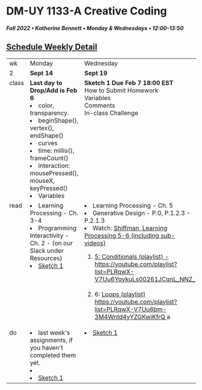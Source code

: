# DM-UY 1133-A Creative Coding
##### Fall 2022 • Katherine Bennett • Monday & Wednesdays • 12:00-13:50


## [Schedule Weekly Detail](Calendar.md) 

<table>
<tr>
<td>wk</td>
<td>Monday </td>
<td>Wednesday </td>
</tr>
<!-- dates -->
<tr>
  <td valign="top">2</td>
  <td valign="top" width="48%"><strong>Sept 14</strong></td>
  <td valign="top" width="48%"><strong>Sept 19</strong></td>
</tr>
<!-- class -->
<tr>
	<td valign="top">class</td>
	<!-- day Mon -->
	<td valign="top" width="48%">
	<strong> Last day to Drop/Add is Feb 6</strong>
	<li> color, transparency.</li>
		<li> beginShape(), vertex(), endShape()</li>
		<li> curves</li>
		<li>time: millis(), frameCount()</li>
		<li>interaction: mousePressed(), mouseX, keyPressed()</li>
		<li>Variables</li>
	</td>
	<!-- day WEd -->
	<td valign="top" width="48%">
	<strong> Sketch 1 Due Feb 7 18:00 EST </strong><br>
	How to Submit Homework <br>
	Variables<br>
	Comments<br>
	In-class Challenge <br>
	</td>
<!-- homework -->
<tr>
  <td valign="top">read</td>
  	<!-- day Tues -->
  	<td valign="top"> 
   <li> Learning Processing - Ch. 3-4 </li>
   <li>Programming Interactivity - Ch. 2 - (on our Slack under Resources)</li>	
   <li> <a href = "Sketch_1.md">Sketch 1</a></li>
	</td>
  	<!-- day Thurs -->
  	<td valign="top"> 
    <li> Learning Processing - Ch. 5 </li>
	<li> Generative Design - P.0, P.1.2.3 - P.2.1.3 </li>
	<li> Watch:  <a href="https://www.youtube.com/user/shiffman/playlists?view=50&sort=dd&shelf_id=2">Shiffman, Learning Processing 5-6 (including sub-videos)</li> 
		<ol>
			<li>5: <a href = "https://youtube.com/playlist?list=PLRqwX-V7Uu6YqykuLs00261JCqnL_NNZ_">Conditionals (playlist) - https://youtube.com/playlist?list=PLRqwX-V7Uu6YqykuLs00261JCqnL_NNZ_</li></a> <br>
			<li>6: <a href = "https://youtube.com/playlist?list=PLRqwX-V7Uu6bm-3M4Wntd4yYZGKwiKfrQ"> Loops (playlist) https://youtube.com/playlist?list=PLRqwX-V7Uu6bm-3M4Wntd4yYZGKwiKfrQ </a>a</li></a>	
  	</td>
 </tr>
 <!-- do -->
<tr>
  <td valign="top">do</td>
	<!-- day Tues -->
	<td valign="top">
 	<li> last week's assignments, if you haven't completed them yet.<li>
 	<li><a href = "Sketch_1.md"> Sketch 1 </a></li>
 </td>
  	<!-- day Thurs -->
  	<td valign="top">
  	<li><a href = "Sketch_1.md"> Sketch 1 </a></li>
  	</td>
</tr>
</table>